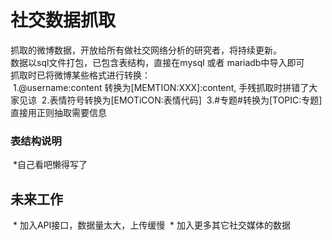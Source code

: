 # 社交数据抓取

抓取的微博数据，开放给所有做社交网络分析的研究者，将持续更新。<br>
数据以sql文件打包，已包含表结构，直接在mysql 或者 mariadb中导入即可<br>
抓取时已将微博某些格式进行转换：<br>
  1.@username:content 转换为[MEMTION:XXX]:content, 手残抓取时拼错了大家见谅
  2.表情符号转换为[EMOTiCON:表情代码]
  3.#专题#转换为[TOPIC:专题]
直接用正则抽取需要信息
 
### 表结构说明
  *自己看吧懒得写了
  
## 未来工作
  * 加入API接口，数据量太大，上传缓慢
  * 加入更多其它社交媒体的数据
